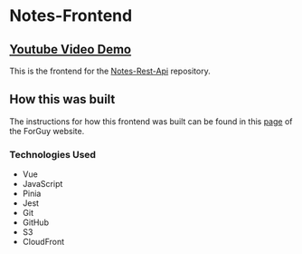# Notes-Frontend
## [Youtube Video Demo](https://youtu.be/6Qz0yUrn_J0?si=Y0Nrb0AppNFoPoBx)

This is the frontend for the [Notes-Rest-Api](https://github.com/MichaelT-W23/Notes-Rest-Api) repository. 


## How this was built

The instructions for how this frontend was built can be found in this [page](https://michaelt-w23.github.io/ForGuy/CompSci/SetupProjects/flask-PostgreSQL) of the ForGuy website.


### Technologies Used
- Vue
- JavaScript
- Pinia
- Jest
- Git
- GitHub
- S3
- CloudFront


